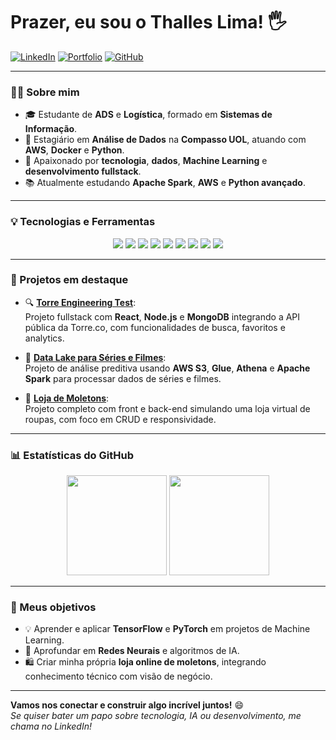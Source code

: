 # Prazer, eu sou o Thalles Lima! 🖐️

[![LinkedIn](https://img.shields.io/badge/-LinkedIn-0077B5?style=for-the-badge&logo=linkedin&logoColor=white)](https://www.linkedin.com/in/thalles-lima-aa8a37194/)
[![Portfolio](https://img.shields.io/badge/-Portfolio-000?style=for-the-badge&logo=vercel&logoColor=white)](https://thalles-portfolio.vercel.app/)
[![GitHub](https://img.shields.io/badge/-GitHub-181717?style=for-the-badge&logo=github&logoColor=white)](https://github.com/ThallesLima3301)

---

### 👨‍💻 Sobre mim

- 🎓 Estudante de **ADS** e **Logística**, formado em **Sistemas de Informação**.
- 💼 Estagiário em **Análise de Dados** na **Compasso UOL**, atuando com **AWS**, **Docker** e **Python**.
- 🚀 Apaixonado por **tecnologia**, **dados**, **Machine Learning** e **desenvolvimento fullstack**.
- 📚 Atualmente estudando **Apache Spark**, **AWS** e **Python avançado**.

---

### 💡 Tecnologias e Ferramentas

<div align="center">
  <img src="https://img.shields.io/badge/JavaScript-F7DF1E?style=for-the-badge&logo=javascript&logoColor=black" />
  <img src="https://img.shields.io/badge/Node.js-339933?style=for-the-badge&logo=nodedotjs&logoColor=white" />
  <img src="https://img.shields.io/badge/React-20232A?style=for-the-badge&logo=react&logoColor=61DAFB" />
  <img src="https://img.shields.io/badge/TailwindCSS-38B2AC?style=for-the-badge&logo=tailwind-css&logoColor=white" />
  <img src="https://img.shields.io/badge/Python-3776AB?style=for-the-badge&logo=python&logoColor=white" />
  <img src="https://img.shields.io/badge/MongoDB-4EA94B?style=for-the-badge&logo=mongodb&logoColor=white" />
  <img src="https://img.shields.io/badge/MySQL-00758F?style=for-the-badge&logo=mysql&logoColor=white" />
  <img src="https://img.shields.io/badge/AWS-232F3E?style=for-the-badge&logo=amazon-aws&logoColor=white" />
  <img src="https://img.shields.io/badge/Docker-2496ED?style=for-the-badge&logo=docker&logoColor=white" />
</div>

---

### 📌 Projetos em destaque

- 🔍 [**Torre Engineering Test**](https://github.com/ThallesLima3301/Torre_Engineering-test_technician):  
  Projeto fullstack com **React**, **Node.js** e **MongoDB** integrando a API pública da Torre.co, com funcionalidades de busca, favoritos e analytics.

- 🎥 [**Data Lake para Séries e Filmes**](https://github.com/ThallesLima3301/data-lake-movies-series):  
  Projeto de análise preditiva usando **AWS S3**, **Glue**, **Athena** e **Apache Spark** para processar dados de séries e filmes.

- 🧥 [**Loja de Moletons**](https://github.com/ThallesLima3301/Loja):  
  Projeto completo com front e back-end simulando uma loja virtual de roupas, com foco em CRUD e responsividade.

---

### 📊 Estatísticas do GitHub

<div align="center">
  <img height="160em" src="https://github-readme-stats.vercel.app/api?username=ThallesLima3301&show_icons=true&theme=radical" />
  <img height="160em" src="https://github-readme-stats.vercel.app/api/top-langs/?username=ThallesLima3301&layout=compact&theme=radical" />
</div>

---

### 🎯 Meus objetivos

- 💡 Aprender e aplicar **TensorFlow** e **PyTorch** em projetos de Machine Learning.
- 🧠 Aprofundar em **Redes Neurais** e algoritmos de IA.
- 🛍️ Criar minha própria **loja online de moletons**, integrando conhecimento técnico com visão de negócio.

---

**Vamos nos conectar e construir algo incrível juntos!** 😄  
*Se quiser bater um papo sobre tecnologia, IA ou desenvolvimento, me chama no LinkedIn!*

